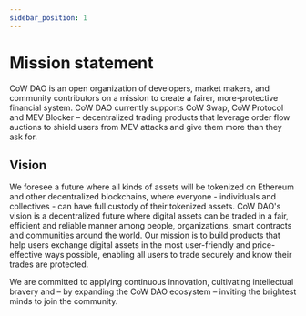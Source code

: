 ```yaml
---
sidebar_position: 1
---
```


# Mission statement

CoW DAO is an open organization of developers, market makers, and community contributors on a mission to create a fairer, more-protective financial system. CoW DAO currently supports CoW Swap, CoW Protocol and MEV Blocker – decentralized trading products that leverage order flow auctions to shield users from MEV attacks and give them more than they ask for.

## Vision

We foresee a future where all kinds of assets will be tokenized on Ethereum and other decentralized blockchains, where everyone - individuals and collectives - can have full custody of their tokenized assets. CoW DAO's vision is a decentralized future where digital assets can be traded in a fair, efficient and reliable manner among people, organizations, smart contracts and communities around the world. Our mission is to build products that help users exchange digital assets in the most user-friendly and price-effective ways possible, enabling all users to trade securely and know their trades are protected.

We are committed to applying continuous innovation, cultivating intellectual bravery and – by expanding the CoW DAO ecosystem – inviting the brightest minds to join the community.
